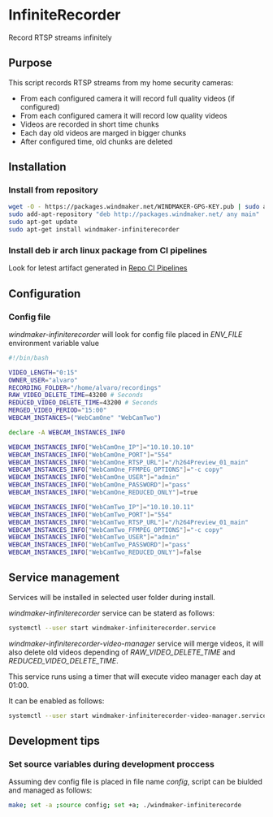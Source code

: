 # InfiniteRecorder
Record RTSP streams infinitely

## Purpose

This script records RTSP streams from my home security cameras:

 * From each configured camera it will record full quality videos (if configured)
 * From each configured camera it will record low quality videos
 * Videos are recorded in short time chunks
 * Each day old videos are marged in bigger chunks
 * After configured time, old chunks are deleted
 
## Installation

### Install from repository

```bash
wget -O - https://packages.windmaker.net/WINDMAKER-GPG-KEY.pub | sudo apt-key add -
sudo add-apt-repository "deb http://packages.windmaker.net/ any main"
sudo apt-get update
sudo apt-get install windmaker-infiniterecorder
```

### Install deb ir arch linux package from CI pipelines

Look for letest artifact generated in [Repo CI Pipelines](https://git.windmaker.net/a-castellano/InfiniteRecorder/-/jobs)

## Configuration
### Config file

*windmaker-infiniterecorder* will look for config file placed in *ENV_FILE* environment variable value
```bash
#!/bin/bash

VIDEO_LENGTH="0:15"
OWNER_USER="alvaro"
RECORDING_FOLDER="/home/alvaro/recordings"
RAW_VIDEO_DELETE_TIME=43200 # Seconds
REDUCED_VIDEO_DELETE_TIME=43200 # Seconds
MERGED_VIDEO_PERIOD="15:00"
WEBCAM_INSTANCES=("WebCamOne" "WebCamTwo")

declare -A WEBCAM_INSTANCES_INFO

WEBCAM_INSTANCES_INFO["WebCamOne_IP"]="10.10.10.10"
WEBCAM_INSTANCES_INFO["WebCamOne_PORT"]="554"
WEBCAM_INSTANCES_INFO["WebCamOne_RTSP_URL"]="/h264Preview_01_main"
WEBCAM_INSTANCES_INFO["WebCamOne_FFMPEG_OPTIONS"]="-c copy"
WEBCAM_INSTANCES_INFO["WebCamOne_USER"]="admin"
WEBCAM_INSTANCES_INFO["WebCamOne_PASSWORD"]="pass"
WEBCAM_INSTANCES_INFO["WebCamOne_REDUCED_ONLY"]=true

WEBCAM_INSTANCES_INFO["WebCamTwo_IP"]="10.10.10.11"
WEBCAM_INSTANCES_INFO["WebCamTwo_PORT"]="554"
WEBCAM_INSTANCES_INFO["WebCamTwo_RTSP_URL"]="/h264Preview_01_main"
WEBCAM_INSTANCES_INFO["WebCamTwo_FFMPEG_OPTIONS"]="-c copy"
WEBCAM_INSTANCES_INFO["WebCamTwo_USER"]="admin"
WEBCAM_INSTANCES_INFO["WebCamTwo_PASSWORD"]="pass"
WEBCAM_INSTANCES_INFO["WebCamTwo_REDUCED_ONLY"]=false
```

## Service management

Services will be installed in selected user folder during install.

*windmaker-infiniterecorder* service can be staterd as follows:
```bash
systemctl --user start windmaker-infiniterecorder.service
```

*windmaker-infiniterecorder-video-manager* service will merge videos, it will also delete old videos depending of *RAW_VIDEO_DELETE_TIME* and *REDUCED_VIDEO_DELETE_TIME*. 

This service runs using a timer that will execute video manager each day at 01:00.

It can be enabled as follows:
```bash
systemctl --user start windmaker-infiniterecorder-video-manager.service windmaker-infiniterecorder-video-manager.timer
```
## Development tips

### Set source variables during development proccess

Assuming dev config file is placed in file name *config*, script can be biulded and managed as follows:
```bash
make; set -a ;source config; set +a; ./windmaker-infiniterecorde
```
